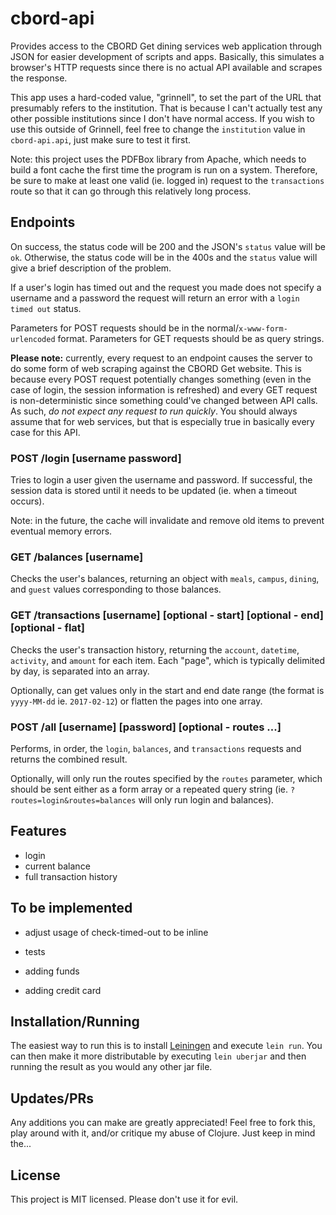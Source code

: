 # cbord-api

Provides access to the CBORD Get dining services web application through JSON for easier development of scripts and apps. Basically, this simulates a browser's HTTP requests since there is no actual API available and scrapes the response.

This app uses a hard-coded value, "grinnell", to set the part of the URL that presumably refers to the institution. That is because I can't actually test any other possible institutions since I don't have normal access. If you wish to use this outside of Grinnell, feel free to change the `institution` value in `cbord-api.api`, just make sure to test it first.

Note: this project uses the PDFBox library from Apache, which needs to build a font cache the first time the program is run on a system. Therefore, be sure to make at least one valid (ie. logged in) request to the `transactions` route so that it can go through this relatively long process.

## Endpoints

On success, the status code will be 200 and the JSON's `status` value will be `ok`. Otherwise, the status code will be in the 400s and the `status` value will give a brief description of the problem.

If a user's login has timed out and the request you made does not specify a username and a password the request will return an error with a `login timed out` status.

Parameters for POST requests should be in the normal/`x-www-form-urlencoded` format. Parameters for GET requests should be as query strings.

**Please note:** currently, every request to an endpoint causes the server to do some form of web scraping against the CBORD Get website. This is because every POST request potentially changes something (even in the case of login, the session information is refreshed) and every GET request is non-deterministic since something could've changed between API calls. As such, *do not expect any request to run quickly*. You should always assume that for web services, but that is especially true in basically every case for this API.

### POST /login [username password]

Tries to login a user given the username and password. If successful, the session data is stored until it needs to be updated (ie. when a timeout occurs).

Note: in the future, the cache will invalidate and remove old items to prevent eventual memory errors.

### GET /balances [username]

Checks the user's balances, returning an object with `meals`, `campus`, `dining`, and `guest` values corresponding to those balances.

### GET /transactions [username] [optional - start] [optional - end] [optional - flat]

Checks the user's transaction history, returning the `account`, `datetime`, `activity`, and `amount` for each item. Each "page", which is typically delimited by day, is separated into an array.

Optionally, can get values only in the start and end date range (the format is `yyyy-MM-dd` ie. `2017-02-12`) or flatten the pages into one array.

### POST /all [username] [password] [optional - routes ...]

Performs, in order, the `login`, `balances`, and `transactions` requests and returns the combined result.

Optionally, will only run the routes specified by the `routes` parameter, which should be sent either as a form array or a repeated query string (ie. `?routes=login&routes=balances` will only run login and balances).

## Features

* login
* current balance
* full transaction history

## To be implemented

* adjust usage of check-timed-out to be inline
* tests

* adding funds
* adding credit card

## Installation/Running

The easiest way to run this is to install [Leiningen](https://leiningen.org/) and execute `lein run`. You can then make it more distributable by executing `lein uberjar` and then running the result as you would any other jar file.

## Updates/PRs

Any additions you can make are greatly appreciated! Feel free to fork this, play around with it, and/or critique my abuse of Clojure. Just keep in mind the...

## License

This project is MIT licensed. Please don't use it for evil.
